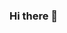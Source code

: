 ### Hi there 👋

<!--
**gramcracker40/gramcracker40** is a ✨ _special_ ✨ repository because its `README.md` (this file) appears on your GitHub profile.

Here are some ideas to get you started:

- 🔭 I’m currently working on ... Object Oriented Programs
- 🌱 I’m currently learning ... OOP topics, C++, Python
- 👯 I’m looking to collaborate on ...
- 🤔 I’m looking for help with ...
- 💬 Ask me about ...
- 📫 How to reach me: ... send a text - 4693409010
- 😄 Pronouns: ...
- ⚡ Fun fact: ... Looking to specialize in cyber security with a lean towards pen testing
-->
